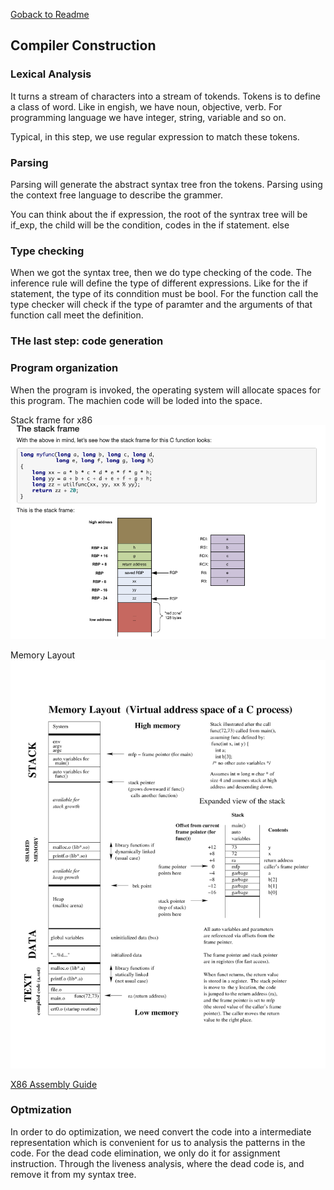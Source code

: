 [Goback to Readme](./readme.md)

## Compiler Construction

### Lexical Analysis
It turns a stream of characters into a stream of tokends. Tokens is to define a class of word. Like in engish, we have noun, objective, verb. For programming language we have integer, string, variable and so on.

Typical, in this step, we use regular expression to match these tokens.

### Parsing
Parsing will generate the abstract syntax tree fron the tokens. Parsing using the context free language to describe the grammer.

You can think about the if expression, the root of the syntrax tree will be if_exp, the child will be the condition, codes in the if statement. else 


### Type checking
When we got the syntax tree, then we do type checking of the code. The inference rule will define the type of different expressions. Like for the if statement, the type of its conndition must be bool. For the function call the type checker will check if the type of paramter and the arguments of that function call meet the definition.

### THe last step: code generation


### Program organization

When the program is invoked, the operating system will allocate spaces for this program. The machien code will be loded into the space.

Stack frame for x86
![](./IMG/x86_Stack_Frame.png)

Memory Layout
![](./IMG/Memory_layout.png)

[X86 Assembly Guide](http://flint.cs.yale.edu/cs421/papers/x86-asm/asm.html)


### Optmization
In order to do optimization, we need convert the code into a intermediate representation which is convenient for us to analysis the patterns in the code.
For the dead code elimination, we only do it for assignment instruction. Through the liveness analysis, where the dead code is, and remove it from my syntax tree.